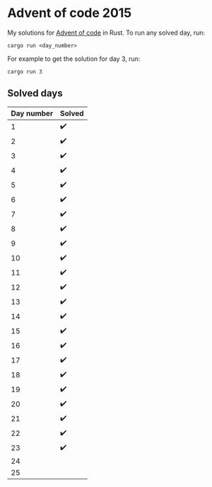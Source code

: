 # Advent of code 2015

My solutions for [Advent of code](https://adventofcode.com/2015) in Rust. To
run any solved day, run:

```shell
cargo run <day_number>
```

For example to get the solution for day 3, run:

```shell
cargo run 3
```

## Solved days

| Day number  | Solved             |
| ----------- | ------------------ |
| 1           | :heavy_check_mark: |
| 2           | :heavy_check_mark: |
| 3           | :heavy_check_mark: |
| 4           | :heavy_check_mark: |
| 5           | :heavy_check_mark: |
| 6           | :heavy_check_mark: |
| 7           | :heavy_check_mark: |
| 8           | :heavy_check_mark: |
| 9           | :heavy_check_mark: |
| 10          | :heavy_check_mark: |
| 11          | :heavy_check_mark: |
| 12          | :heavy_check_mark: |
| 13          | :heavy_check_mark: |
| 14          | :heavy_check_mark: |
| 15          | :heavy_check_mark: |
| 16          | :heavy_check_mark: |
| 17          | :heavy_check_mark: |
| 18          | :heavy_check_mark: |
| 19          | :heavy_check_mark: |
| 20          | :heavy_check_mark: |
| 21          | :heavy_check_mark: |
| 22          | :heavy_check_mark: |
| 23          | :heavy_check_mark: |
| 24          |                    |
| 25          |                    |
